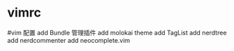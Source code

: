 # vimrc
#vim 配置
add Bundle 管理插件
add molokai theme
add TagList 
add nerdtree
add nerdcommenter
add neocomplete.vim
 
